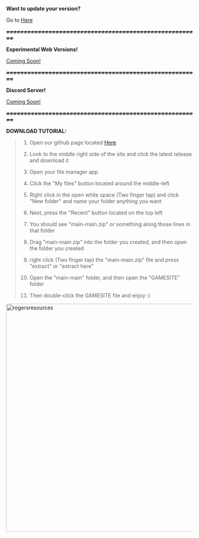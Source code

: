 **Want to update your version?**

Go to [Here](https://github.com/RogersResources/main)

***~~=======================================================~~***

**Experimental Web Versions!**

[Coming Soon!](https://github.com/RogersResources/main)

***~~=======================================================~~***

**Discord Server!**

[Coming Soon!](https://github.com/RogersResources/main)

***~~=======================================================~~***

**DOWNLOAD TUTORIAL:** 

>1) Open our github page located [Here](https://github.com/RogersResources/main)
>
>2) Look to the middle right side of the site and click the latest release and download it
>
>3) Open your file manager app
>
>4) Click the "My files" button located around the middle-left
>
>5) Right click in the open white space (Two finger tap) and click "New folder" and name your folder anything you want
>
>6) Next, press the "Recent" button located on the top left
>
>7) You should see "main-main.zip" or something along those lines in that folder
>
>8) Drag "main-main.zip" into the folder you created, and then open the folder you created
>
>9) right click (Two finger tap) the "main-main.zip" file and press "extract" or "extract here"
>
>10) Open the "main-main" folder, and then open the "GAMESITE" folder
>
>11) Then double-click the GAMESITE file and enjoy :)

<img width="615" alt="rogersresources" src="https://user-images.githubusercontent.com/114105250/192408377-bda6d495-9811-48e7-acd0-5bc3c530e865.png">
